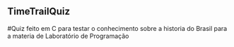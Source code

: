 ## TimeTrailQuiz

#Quiz feito em C para testar o conhecimento sobre a historia do Brasil para a materia de Laboratório de Programação
